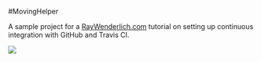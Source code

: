 #MovingHelper

A sample project for a [RayWenderlich.com](http://www.raywenderlich.com) tutorial on setting up continuous integration with GitHub and Travis CI. 


![](https://travis-ci.org/MaximilianoGaitan/MovingHelper.svg?branch=master)
